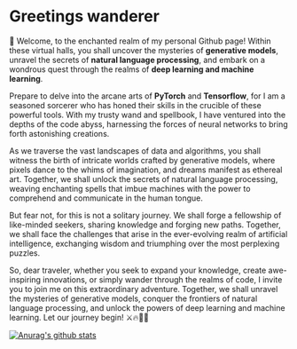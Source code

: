 # Greetings wanderer

🔮 Welcome, to the enchanted realm of my personal Github page! Within these virtual halls, you shall uncover the mysteries of **generative models**, unravel the secrets of **natural language processing**, and embark on a wondrous quest through the realms of **deep learning and machine learning**.

Prepare to delve into the arcane arts of **PyTorch** and **Tensorflow**, for I am a seasoned sorcerer who has honed their skills in the crucible of these powerful tools. With my trusty wand and spellbook, I have ventured into the depths of the code abyss, harnessing the forces of neural networks to bring forth astonishing creations.

As we traverse the vast landscapes of data and algorithms, you shall witness the birth of intricate worlds crafted by generative models, where pixels dance to the whims of imagination, and dreams manifest as ethereal art. Together, we shall unlock the secrets of natural language processing, weaving enchanting spells that imbue machines with the power to comprehend and communicate in the human tongue.

But fear not, for this is not a solitary journey. We shall forge a fellowship of like-minded seekers, sharing knowledge and forging new paths. Together, we shall face the challenges that arise in the ever-evolving realm of artificial intelligence, exchanging wisdom and triumphing over the most perplexing puzzles.

So, dear traveler, whether you seek to expand your knowledge, create awe-inspiring innovations, or simply wander through the realms of code, I invite you to join me on this extraordinary adventure. Together, we shall unravel the mysteries of generative models, conquer the frontiers of natural language processing, and unlock the powers of deep learning and machine learning. Let our journey begin! ⚔️🔥🧙‍♀️

[![Anurag's github stats](https://github-readme-stats.vercel.app/api?username=Adversarian&show_icons=true&theme=dracula)](https://github.com/anuraghazra/github-readme-stats)
